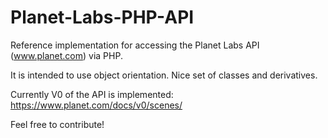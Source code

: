 # Planet-Labs-PHP-API
Reference implementation for accessing the Planet Labs API (www.planet.com) via PHP.

It is intended to use object orientation. Nice set of classes and derivatives.

Currently V0 of the API is implemented:
https://www.planet.com/docs/v0/scenes/

Feel free to contribute!

